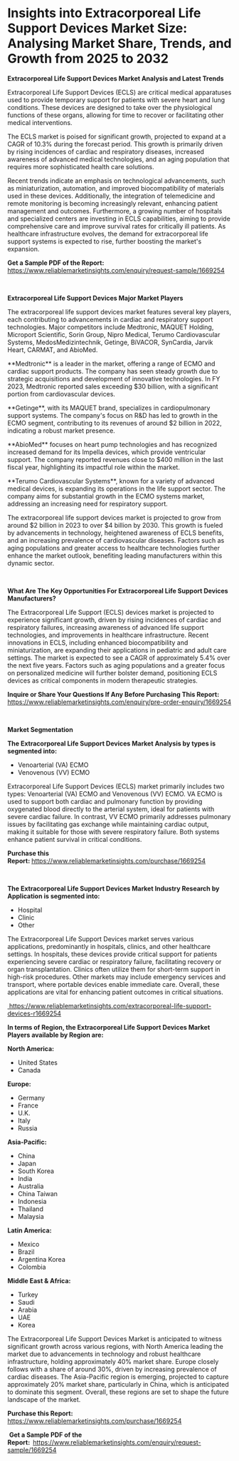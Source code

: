 <p><h1>Insights into Extracorporeal Life Support Devices Market Size: Analysing Market Share, Trends, and Growth from 2025 to 2032</h1></p><p><strong>Extracorporeal Life Support Devices Market Analysis and Latest Trends</strong></p>
<p><p>Extracorporeal Life Support Devices (ECLS) are critical medical apparatuses used to provide temporary support for patients with severe heart and lung conditions. These devices are designed to take over the physiological functions of these organs, allowing for time to recover or facilitating other medical interventions.</p><p>The ECLS market is poised for significant growth, projected to expand at a CAGR of 10.3% during the forecast period. This growth is primarily driven by rising incidences of cardiac and respiratory diseases, increased awareness of advanced medical technologies, and an aging population that requires more sophisticated health care solutions. </p><p>Recent trends indicate an emphasis on technological advancements, such as miniaturization, automation, and improved biocompatibility of materials used in these devices. Additionally, the integration of telemedicine and remote monitoring is becoming increasingly relevant, enhancing patient management and outcomes. Furthermore, a growing number of hospitals and specialized centers are investing in ECLS capabilities, aiming to provide comprehensive care and improve survival rates for critically ill patients. As healthcare infrastructure evolves, the demand for extracorporeal life support systems is expected to rise, further boosting the market's expansion.</p></p>
<p><strong>Get a Sample PDF of the Report:&nbsp;</strong> <a href="https://www.reliablemarketinsights.com/enquiry/request-sample/1669254?utm_campaign=3709&utm_medium=2&utm_source=Github&utm_content=ia&utm_term=16042025&utm_id=extracorporeal-life-support-devices">https://www.reliablemarketinsights.com/enquiry/request-sample/1669254</a></p>
<p>&nbsp;</p>
<p><strong>Extracorporeal Life Support Devices Major Market Players</strong></p>
<p><p>The extracorporeal life support devices market features several key players, each contributing to advancements in cardiac and respiratory support technologies. Major competitors include Medtronic, MAQUET Holding, Microport Scientific, Sorin Group, Nipro Medical, Terumo Cardiovascular Systems, MedosMedizintechnik, Getinge, BiVACOR, SynCardia, Jarvik Heart, CARMAT, and AbioMed.</p><p>**Medtronic** is a leader in the market, offering a range of ECMO and cardiac support products. The company has seen steady growth due to strategic acquisitions and development of innovative technologies. In FY 2023, Medtronic reported sales exceeding $30 billion, with a significant portion from cardiovascular devices.</p><p>**Getinge**, with its MAQUET brand, specializes in cardiopulmonary support systems. The company's focus on R&D has led to growth in the ECMO segment, contributing to its revenues of around $2 billion in 2022, indicating a robust market presence.</p><p>**AbioMed** focuses on heart pump technologies and has recognized increased demand for its Impella devices, which provide ventricular support. The company reported revenues close to $400 million in the last fiscal year, highlighting its impactful role within the market.</p><p>**Terumo Cardiovascular Systems**, known for a variety of advanced medical devices, is expanding its operations in the life support sector. The company aims for substantial growth in the ECMO systems market, addressing an increasing need for respiratory support.</p><p>The extracorporeal life support devices market is projected to grow from around $2 billion in 2023 to over $4 billion by 2030. This growth is fueled by advancements in technology, heightened awareness of ECLS benefits, and an increasing prevalence of cardiovascular diseases. Factors such as aging populations and greater access to healthcare technologies further enhance the market outlook, benefiting leading manufacturers within this dynamic sector.</p></p>
<p>&nbsp;</p>
<p><strong>What Are The Key Opportunities For Extracorporeal Life Support Devices Manufacturers?</strong></p>
<p><p>The Extracorporeal Life Support (ECLS) devices market is projected to experience significant growth, driven by rising incidences of cardiac and respiratory failures, increasing awareness of advanced life support technologies, and improvements in healthcare infrastructure. Recent innovations in ECLS, including enhanced biocompatibility and miniaturization, are expanding their applications in pediatric and adult care settings. The market is expected to see a CAGR of approximately 5.4% over the next five years. Factors such as aging populations and a greater focus on personalized medicine will further bolster demand, positioning ECLS devices as critical components in modern therapeutic strategies.</p></p>
<p><strong>Inquire or Share Your Questions If Any Before Purchasing This Report:</strong> <a href="https://www.reliablemarketinsights.com/enquiry/pre-order-enquiry/1669254?utm_campaign=3709&utm_medium=2&utm_source=Github&utm_content=ia&utm_term=16042025&utm_id=extracorporeal-life-support-devices">https://www.reliablemarketinsights.com/enquiry/pre-order-enquiry/1669254</a></p>
<p>&nbsp;</p>
<p><strong>Market Segmentation</strong></p>
<p><strong>The Extracorporeal Life Support Devices Market Analysis by types is segmented into:</strong></p>
<p><ul><li>Venoarterial (VA) ECMO</li><li>Venovenous (VV) ECMO</li></ul></p>
<p><p>Extracorporeal Life Support Devices (ECLS) market primarily includes two types: Venoarterial (VA) ECMO and Venovenous (VV) ECMO. VA ECMO is used to support both cardiac and pulmonary function by providing oxygenated blood directly to the arterial system, ideal for patients with severe cardiac failure. In contrast, VV ECMO primarily addresses pulmonary issues by facilitating gas exchange while maintaining cardiac output, making it suitable for those with severe respiratory failure. Both systems enhance patient survival in critical conditions.</p></p>
<p><strong>Purchase this Report:&nbsp;</strong><a href="https://www.reliablemarketinsights.com/purchase/1669254?utm_campaign=3709&utm_medium=2&utm_source=Github&utm_content=ia&utm_term=16042025&utm_id=extracorporeal-life-support-devices">https://www.reliablemarketinsights.com/purchase/1669254</a></p>
<p>&nbsp;</p>
<p><strong>The Extracorporeal Life Support Devices Market Industry Research by Application is segmented into:</strong></p>
<p><ul><li>Hospital</li><li>Clinic</li><li>Other</li></ul></p>
<p><p>The Extracorporeal Life Support Devices market serves various applications, predominantly in hospitals, clinics, and other healthcare settings. In hospitals, these devices provide critical support for patients experiencing severe cardiac or respiratory failure, facilitating recovery or organ transplantation. Clinics often utilize them for short-term support in high-risk procedures. Other markets may include emergency services and transport, where portable devices enable immediate care. Overall, these applications are vital for enhancing patient outcomes in critical situations.</p></p>
<p><a href="https://www.reliablemarketinsights.com/extracorporeal-life-support-devices-r1669254?utm_campaign=3709&utm_medium=2&utm_source=Github&utm_content=ia&utm_term=16042025&utm_id=extracorporeal-life-support-devices">&nbsp;https://www.reliablemarketinsights.com/extracorporeal-life-support-devices-r1669254</a></p>
<p><strong>In terms of Region, the Extracorporeal Life Support Devices Market Players available by Region are:</strong></p>
<p>
    <p> <strong> North America: </strong>
        <ul>
            <li>United States</li>
            <li>Canada</li>
        </ul>
        </p> 
    <p> <strong> Europe: </strong>
        <ul>
            <li>Germany</li>
            <li>France</li>
            <li>U.K.</li>
            <li>Italy</li>
            <li>Russia</li>
        </ul>
        </p> 
    <p> <strong> Asia-Pacific: </strong>
        <ul>
            <li>China</li>
            <li>Japan</li>
            <li>South Korea</li>
            <li>India</li>
            <li>Australia</li>
            <li>China Taiwan</li>
            <li>Indonesia</li>
            <li>Thailand</li>
            <li>Malaysia</li>
        </ul>
        </p> 
    <p> <strong> Latin America: </strong>
        <ul>
            <li>Mexico</li>
            <li>Brazil</li>
            <li>Argentina Korea</li>
            <li>Colombia</li>
        </ul>
        </p> 
    <p> <strong> Middle East & Africa: </strong>
        <ul>
            <li>Turkey</li>
            <li>Saudi</li>
            <li>Arabia</li>
            <li>UAE</li>
            <li>Korea</li>
        </ul>
    </p>
    </p>
<p><p>The Extracorporeal Life Support Devices Market is anticipated to witness significant growth across various regions, with North America leading the market due to advancements in technology and robust healthcare infrastructure, holding approximately 40% market share. Europe closely follows with a share of around 30%, driven by increasing prevalence of cardiac diseases. The Asia-Pacific region is emerging, projected to capture approximately 20% market share, particularly in China, which is anticipated to dominate this segment. Overall, these regions are set to shape the future landscape of the market.</p></p>
<p><strong>Purchase this Report: </strong><a href="https://www.reliablemarketinsights.com/purchase/1669254?utm_campaign=3709&utm_medium=2&utm_source=Github&utm_content=ia&utm_term=16042025&utm_id=extracorporeal-life-support-devices">https://www.reliablemarketinsights.com/purchase/1669254</a></p>
<p>&nbsp;<strong>Get a Sample PDF of the Report:&nbsp;&nbsp;</strong><a href="https://www.reliablemarketinsights.com/enquiry/request-sample/1669254?utm_campaign=3709&utm_medium=2&utm_source=Github&utm_content=ia&utm_term=16042025&utm_id=extracorporeal-life-support-devices">https://www.reliablemarketinsights.com/enquiry/request-sample/1669254</a></p>
<p><strong></strong></p>
<p><p></p><p></p><p></p></p>